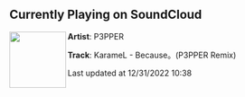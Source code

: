 ## Currently Playing on SoundCloud

[<img align="left" width="100" src="https://i1.sndcdn.com/artworks-87yeT8cYUCWBDmeh-x99aZQ-t500x500.jpg">](https://soundcloud.com/p3pper/karamel-becausep3pper-remix)

**Artist**: P3PPER 

**Track**: KarameL - Because。(P3PPER Remix)

Last updated at 12/31/2022 10:38
